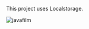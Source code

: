 This project uses Localstorage.

![javafilm](https://user-images.githubusercontent.com/28316968/51441974-ab185600-1ce8-11e9-8aba-10ba9189b668.PNG)
